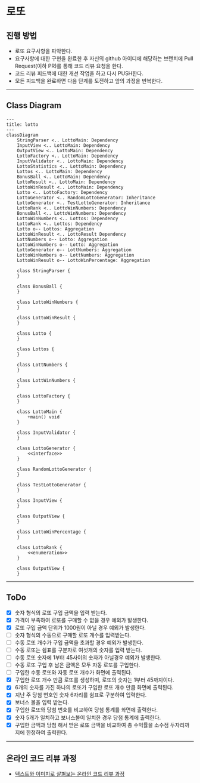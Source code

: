 # 로또

## 진행 방법

* 로또 요구사항을 파악한다.
* 요구사항에 대한 구현을 완료한 후 자신의 github 아이디에 해당하는 브랜치에 Pull Request(이하 PR)를 통해 코드 리뷰 요청을 한다.
* 코드 리뷰 피드백에 대한 개선 작업을 하고 다시 PUSH한다.
* 모든 피드백을 완료하면 다음 단계를 도전하고 앞의 과정을 반복한다.

---

## Class Diagram

```mermaid
---
title: lotto
---
classDiagram
    StringParser <.. LottoMain: Dependency
    InputView <.. LottoMain: Dependency
    OutputView <.. LottoMain: Dependency
    LottoFactory <.. LottoMain: Dependency
    InputValidator <.. LottoMain: Dependency
    LottoStatistics <.. LottoMain: Dependency
    Lottos <.. LottoMain: Dependency
    BonusBall <.. LottoMain: Dependency
    LottoResult <.. LottoMain: Dependency
    LottoWinResult <.. LottoMain: Dependency
    Lotto <.. LottoFactory: Dependency
    LottoGenerator <.. RandomLottoGenerator: Inheritance
    LottoGenerator <.. TestLottoGenerator: Inheritance
    LottoRank <.. LottoWinNumbers: Dependency
    BonusBall <.. LottoWinNumbers: Dependency
    LottoWinNumbers <.. Lottos: Dependency
    LottoRank <.. Lottos: Dependency
    Lotto o-- Lottos: Aggregation
    LottoWinResult <.. LottoResult Dependency
    LottNumbers o-- Lotto: Aggregation
    LottoWinNumbers o-- Lotto: Aggregation
    LottoGenerator o-- LottNumbers: Aggregation
    LottoWinNumbers o-- LottNumbers: Aggregation
    LottoWinResult o-- LottoWinPercentage: Aggregation

    class StringParser {
    }

    class BonusBall {
    }

    class LottoWinNumbers {
    }

    class LottoWinResult {
    }

    class Lotto {
    }

    class Lottos {
    }

    class LottNumbers {
    }

    class LottWinNumbers {
    }

    class LottoFactory {
    }

    class LottoMain {
        +main() void
    }

    class InputValidator {
    }

    class LottoGenerator {
        <<interface>>
    }

    class RandomLottoGenerator {
    }

    class TestLottoGenerator {
    }

    class InputView {
    }

    class OutputView {
    }

    class LottoWinPercentage {
    }

    class LottoRank {
        <<enumeration>>
    }

    class OutputView {
    }
```

---

## ToDo

* [X] 숫자 형식의 로또 구입 금액을 입력 받는다.
* [X] 가격이 부족하여 로또를 구매할 수 없을 경우 예외가 발생한다.
* [X] 로또 구입 금액 단위가 1000원이 아닐 경우 예외가 발생한다.
* [ ] 숫자 형식의 수동으로 구매할 로또 개수를 입력받는다.
* [ ] 수동 로또 개수가 구입 금액을 초과할 경우 예외가 발생한다.
* [ ] 수동 로또는 쉼표를 구분자로 여섯개의 숫자를 입력 받는다.
* [ ] 수동 로또 숫자에 1부터 45사이의 숫자가 아닐경우 예외가 발생한다.
* [ ] 수동 로또 구입 후 남은 금액은 모두 자동 로또를 구입한다.
* [ ] 구입한 수동 로또와 자동 로또 개수가 화면에 출력된다.
* [X] 구입한 로또 개수 만큼 로또를 생성하며, 로또의 숫자는 1부터 45까지이다.
* [X] 6개의 숫자를 가진 하나의 로또가 구입한 로또 개수 만큼 화면에 출력된다.
* [X] 지난 주 당첨 번호인 숫자 6자리를 쉼표로 구분하여 입력한다.
* [X] 보너스 볼을 입력 받는다.
* [X] 구입한 로또와 당첨 번호를 비교하여 당첨 통계를 화면에 출력한다.
* [X] 숫자 5개가 일치하고 보너스볼이 일치한 경우 당첨 통계에 출력한다.
* [X] 구입한 금액과 당첨 해서 받은 로또 금액을 비교하여 총 수익률을 소수점 두자리까지에 한정하여 출력한다.

---

## 온라인 코드 리뷰 과정

* [텍스트와 이미지로 살펴보는 온라인 코드 리뷰 과정](https://github.com/next-step/nextstep-docs/tree/master/codereview)